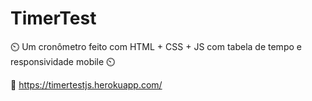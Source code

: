 # TimerTest
 ⏲️ Um cronômetro feito com HTML + CSS + JS com tabela de tempo e responsividade mobile  ⏲️
 
📎  https://timertestjs.herokuapp.com/
